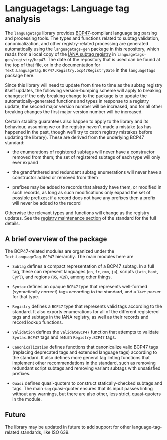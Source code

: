 # Languagetags: Language tag analysis

The `languagetags` library provides
[BCP47](https://tools.ietf.org/html/bcp47)-compliant language tag
parsing and processing tools. The types and functions related to
subtag validation, canonicalization, and other registry-related
processing are generated automatically using the `languagetags-gen`
package in this repository, which reads from a local copy of the [IANA
subtag
registry](https://www.iana.org/assignments/language-subtag-registry/language-subtag-registry)
in `languagetags-gen/registry/bcp47`. The date of the repository that
is used can be found at the top of that file, or in the documentation
for `Text.LanguageTag.BCP47.Registry.bcp47RegistryDate` in the
`languagetags` package here.

Since this library will need to update from time to time as the subtag
registry itself updates, the following version-bumping scheme will
apply to breaking changes: if the only breaking change to the package
is to update the automatically-generated functions and types in
response to a registry update, the second major version number will be
increased, and for all other breaking changes the first major version
number will be increased.

Certain stability guarantees also happen to apply to the library and
its behaviour, assuming we or the registry haven't made a mistake (as
has happened in the past, though we'll try to catch registry mistakes
before updating the library). These are derived from the underlying
BCP47 standard:

- the enumerations of registered subtags will never have a constructor
  removed from them; the set of registered subtags of each type will
  only ever expand

- the grandfathered and redundant subtag enumerations will never have
  a constructor added or removed from them

- prefixes may be added to records that already have them, or modified
  in such records, as long as such modifications only expand the set
  of possible prefixes; if a record does not have any prefixes then a
  prefix will never be added to the record

Otherwise the relevant types and functions will change as the registry
updates. See the [registry maintenance
section](https://tools.ietf.org/html/bcp47#section-3.3) of the
standard for the full details.

## A brief overview of the package

The BCP47-related modules are organized under the
`Text.LanguageTag.BCP47` hierarchy. The main modules here are

- `Subtag` defines a compact representation of a BCP47 subtag. In a
  full tag, these can represent languages (`en`, `fr`, `cmn`, `ja`),
  scripts (`Latn`, `Hant`, `Cyrl`), and regions (`US`, `419`), among
  other things.

- `Syntax` defines an opaque `BCP47` type that represents well-formed
  (syntactically correct) tags according to the standard, and a `Text`
  parser for that type.

- `Registry` defines a `BCP47` type that represents valid tags
  according to the standard. It also exports enumerations for all of
  the different registered tags and subtags in the IANA registry, as
  well as their records and record lookup functions.

- `Validation` defines the `validateBCP47` function that attempts to
  validate `Syntax.BCP47` tags and return `Registry.BCP47` tags.

- `Canonicalization` defines functions that canonicalize valid BCP47
  tags (replacing deprecated tags and extended language tags)
  according to the standard. It also defines more general tag linting
  functions that implement other recommendations in the standard, such
  as removing redundant script subtags and removing variant subtags
  with unsatisfied prefixes.

- `Quasi` defines quasi-quoters to construct statically-checked
  subtags and tags. The main `tag` quasi-quoter ensures that its input
  passes linting without any warnings, but there are also other, less
  strict, quasi-quoters in the module.

## Future

The library may be updated in future to add support for other
language-tag-related standards, like ISO 639.
